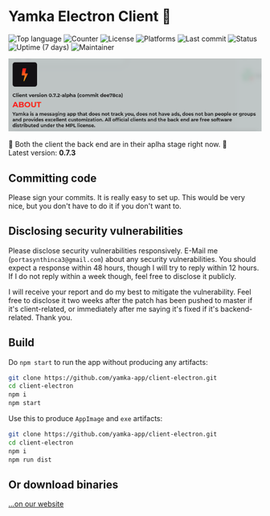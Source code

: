 # Yamka Electron Client :tada:

![Top language](https://img.shields.io/github/languages/top/yamka-app/client-electron)
![Counter](https://img.shields.io/github/search/yamka-app/client-electron/goto%20)
![License](https://img.shields.io/github/license/yamka-app/client-electron)
![Platforms](https://img.shields.io/badge/platform-win64%20%7C%20linux64-blueviolet)
![Last commit](https://img.shields.io/github/last-commit/yamka-app/client-electron)
![Status](https://img.shields.io/uptimerobot/status/m788461709-79464d516b1ef3af81a20454)
![Uptime (7 days)](https://img.shields.io/uptimerobot/ratio/7/m788461709-79464d516b1ef3af81a20454)
![Maintainer](https://img.shields.io/badge/maintainer-portasynthinca3-ff69b4)

![](promo.png)

:construction: Both the client the back end are in their aplha stage right now. :construction:\
Latest version: **0.7.3**

## Committing code
Please sign your commits. It is really easy to set up. This would be very nice, but you don't have to do it if you don't want to.

## Disclosing security vulnerabilities
Please disclose security vulnerabilities responsively. E-Mail me (`portasynthinca3@gmail.com`) about any security vulnerabilities. You should expect a response within 48 hours, though I will try to reply within 12 hours. If I do not reply within a week though, feel free to disclose it publicly.

I will receive your report and do my best to mitigate the vulnerability. Feel free to disclose it two weeks after the patch has been pushed to master if it's client-related, or immediately after me saying it's fixed if it's backend-related. Thank you.

## Build
Do `npm start` to run the app without producing any artifacts:
```sh
git clone https://github.com/yamka-app/client-electron.git
cd client-electron
npm i
npm start
```

Use this to produce `AppImage` and `exe` artifacts:
```sh
git clone https://github.com/yamka-app/client-electron.git
cd client-electron
npm i
npm run dist
```

## Or download binaries
[...on our website](https://yamka.app/download)